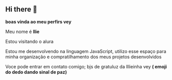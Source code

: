 ## Hi there 👋
**boas vinda ao meu perfirs vey**

 Meu nome é **llie**
 
 Estou visitando o alura 
 
 Estou me desenvolvendo na linguagem JavaScript, utilizo esse espaço para minha organização e compratilhamento dos meus projetos desenvolvidos 
 
 Voce pode entrar em contato comigo;
 bjs de gratuluz da lllieinha vey **( emoji do dedo dando sinal de paz)**
 
